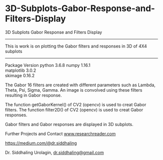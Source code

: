 # 3D-Subplots-Gabor-Response-and-Filters-Display
3D Subplots Gabor Response and Filters Display


*************************************************************************************************
This is work is on plotting the Gabor filters and responses in 3D of 4X4 subplots
*************************************************************************************************

Package Version
python 3.6.8
numpy  1.16.1                    
matplotlib 3.0.2            
skimage 0.16.2

The Gabor 16 filters are created with different parameters such as Lambda, Theta, Psi, Sigma, Gamma.
An image is convolved using these filters resulting in Gabor response.

The function getGaborKernel() of CV2 (opencv) is used to creat Gabor filters.
The function filter2D() of CV2 (opencv) is used to creat Gabor responses.

Gabor filters and Gabor responses are displayed in 3D subplots.


Further Projects and Contact
www.researchreader.com

https://medium.com/@dr.siddhaling

Dr. Siddhaling Urolagin,
dr.siddhaling@gmail.com

